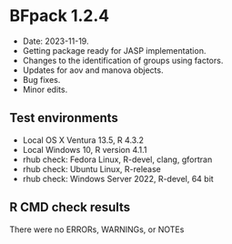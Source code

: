 # BFpack 1.2.4

* Date: 2023-11-19.
* Getting package ready for JASP implementation.
* Changes to the identification of groups using factors.
* Updates for aov and manova objects.
* Bug fixes.
* Minor edits.

## Test environments
* Local OS X Ventura 13.5, R 4.3.2
* Local Windows 10, R version 4.1.1
* rhub check: Fedora Linux, R-devel, clang, gfortran
* rhub check: Ubuntu Linux, R-release
* rhub check: Windows Server 2022, R-devel, 64 bit

## R CMD check results
There were no ERRORs, WARNINGs, or NOTEs

